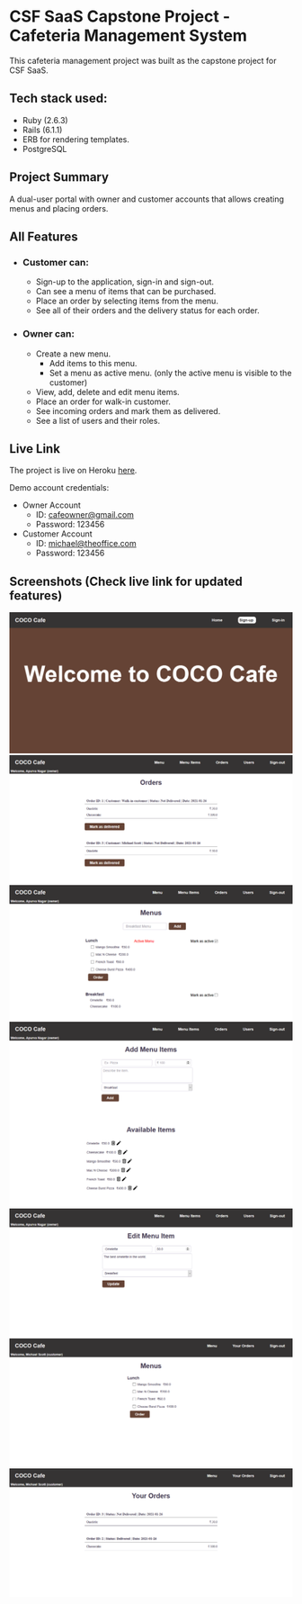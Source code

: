 # CSF SaaS Capstone Project - Cafeteria Management System

This cafeteria management project was built as the capstone project for CSF SaaS.

## Tech stack used:

- Ruby (2.6.3)
- Rails (6.1.1)
- ERB for rendering templates.
- PostgreSQL

## Project Summary

A dual-user portal with owner and customer accounts that allows creating menus and placing orders.

## All Features

- ### Customer can:

  - Sign-up to the application, sign-in and sign-out.
  - Can see a menu of items that can be purchased.
  - Place an order by selecting items from the menu.
  - See all of their orders and the delivery status for each order.

- ### Owner can:
  - Create a new menu.
    - Add items to this menu.
    - Set a menu as active menu. (only the active menu is visible to the customer)
  - View, add, delete and edit menu items.
  - Place an order for walk-in customer.
  - See incoming orders and mark them as delivered.
  - See a list of users and their roles.

## Live Link

The project is live on Heroku [here](https://apurva-cafeteria-manager.herokuapp.com/).

Demo account credentials:

- Owner Account
  - ID: cafeowner@gmail.com
  - Password: 123456
- Customer Account
  - ID: michael@theoffice.com
  - Password: 123456

## Screenshots (Check live link for updated features)

![Landing Page](./screenshots/landingpage.png)
![Owner Order Page](./screenshots/orders-owner.png)
![Owner Menu Page](./screenshots/menus-owner.png)
![Owner Menu Items Page](./screenshots/menu-items-owner.png)
![Owner Edit Menu Items Page](./screenshots/edit-menu-items-owner.png)
![Customer Menu Page](./screenshots/menu-customer.png)
![Customer Order Page](./screenshots/orders-customer.png)
